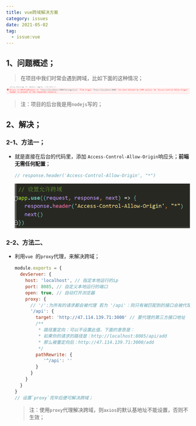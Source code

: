 ```yaml
---
title: vue跨域解决方案
category: issues
date: 2021-05-02
tag:
  - issue:vue
---
```


## 1、问题概述；

> 在项目中我们时常会遇到跨域，比如下面的这种情况；

![1594785600774](assets/1594785600774.png)

> 注：项目的后台我是用`nodejs`写的；

## 2、解决；

### 2-1、方法一；

- 就是直接在后台的代码里，添加 `Access-Control-Allow-Origin`响应头；**前端无需任何配置**；

  ```js
  // response.header('Access-Control-Allow-Origin', "*")
  ```

  ![1594785832204](assets/1594785832204.png)

### 2-2、方法二、

- 利用`vue `的`proxy`代理，来解决跨域；

  ```js
  module.exports = {
    devServer: {
      host: 'localhost', // 指定本地运行的ip
      port: 8085, // 自定义本地运行的端口
      open: true, // 自动打开浏览器
      proxy: {
        // '/':为所有的请求都会被代理 若为 '/api'：则只有被匹配到的接口会被代理；
        '/api': {
          target: 'http://47.114.139.71:3000' // 要代理的第三方接口地址
          /**
           * 路径重定向：可以不设置此值，下面的意思是：
           * 如果你的请求的路径是：http://localhost:8085/api/add
           * 那么被重定向后：http://47.114.139.71:3000/add
           */
          pathRewrite: {
             '^/api': ''
          }
        }
      }
    }
  }
  // 设置`proxy`完毕后便可解决跨域；
  ```

  > 注：使用`proxy`代理解决跨域，则`axios`的默认基地址不能设置，否则不生效；
